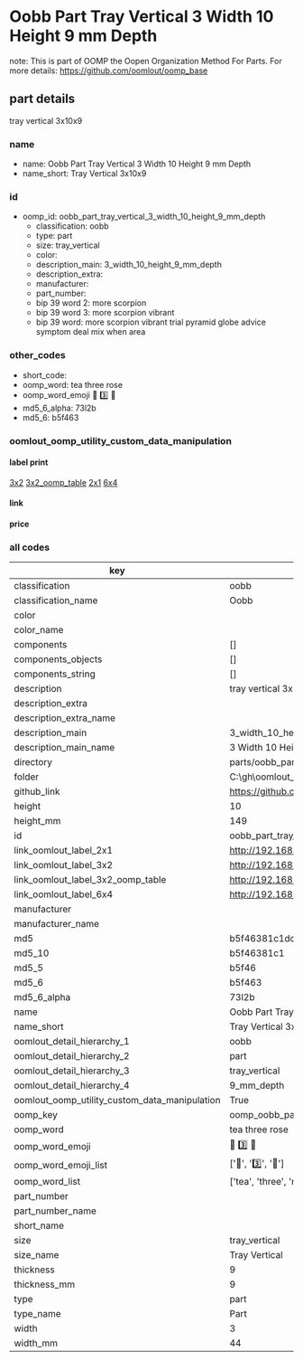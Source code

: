 # Oobb Part Tray Vertical 3 Width 10 Height 9 mm Depth  

note: This is part of OOMP the Oopen Organization Method For Parts. For more details: https://github.com/oomlout/oomp_base

##  part details
  



tray vertical 3x10x9



### name
* name: Oobb Part Tray Vertical 3 Width 10 Height 9 mm Depth
* name_short: Tray Vertical 3x10x9 
### id
* oomp_id: oobb_part_tray_vertical_3_width_10_height_9_mm_depth
  * classification: oobb
  * type: part
  * size: tray_vertical
  * color: 
  * description_main: 3_width_10_height_9_mm_depth
  * description_extra: 
  * manufacturer: 
  * part_number: 
  * bip 39 word 2: more scorpion
  * bip 39 word 3: more scorpion vibrant
  * bip 39 word: more scorpion vibrant trial pyramid globe advice symptom deal mix when area

### other_codes
* short_code: 
* oomp_word: tea three rose
* oomp_word_emoji :tea: :three: :rose:
* md5_6_alpha: 73l2b
* md5_6: b5f463






### oomlout_oomp_utility_custom_data_manipulation
#### label print
[3x2](http://192.168.1.245:1112/?label=oomp%2073l2b)
[3x2_oomp_table](http://192.168.1.108:1112/?label=oomp%2073l2b)
[2x1](http://192.168.1.242:1112/?label=oomp%2073l2b)
[6x4](http://192.168.1.55:1112/?label=oomp%2073l2b)    

#### link

                              

#### price







### all codes 
| key | value |  
| --- | --- |  
| classification | oobb |  
| classification_name | Oobb |  
| color |  |  
| color_name |  |  
| components | [] |  
| components_objects | [] |  
| components_string | [] |  
| description | tray vertical 3x10x9 |  
| description_extra |  |  
| description_extra_name |  |  
| description_main | 3_width_10_height_9_mm_depth |  
| description_main_name | 3 Width 10 Height 9 mm Depth |  
| directory | parts/oobb_part_tray_vertical_3_width_10_height_9_mm_depth |  
| folder | C:\gh\oomlout_oobb_version_4_generated_parts\parts\oobb_part_tray_vertical_3_width_10_height_9_mm_depth |  
| github_link | https://github.com/oomlout/oomlout_oomp_part_src/tree/main/parts/oobb_part_tray_vertical_3_width_10_height_9_mm_depth |  
| height | 10 |  
| height_mm | 149 |  
| id | oobb_part_tray_vertical_3_width_10_height_9_mm_depth |  
| link_oomlout_label_2x1 | http://192.168.1.242:1112/?label=oomp%2073l2b |  
| link_oomlout_label_3x2 | http://192.168.1.245:1112/?label=oomp%2073l2b |  
| link_oomlout_label_3x2_oomp_table | http://192.168.1.108:1112/?label=oomp%2073l2b |  
| link_oomlout_label_6x4 | http://192.168.1.55:1112/?label=oomp%2073l2b |  
| manufacturer |  |  
| manufacturer_name |  |  
| md5 | b5f46381c1dc80818d578e83e6f04c7e |  
| md5_10 | b5f46381c1 |  
| md5_5 | b5f46 |  
| md5_6 | b5f463 |  
| md5_6_alpha | 73l2b |  
| name | Oobb Part Tray Vertical 3 Width 10 Height 9 mm Depth |  
| name_short | Tray Vertical 3x10x9  |  
| oomlout_detail_hierarchy_1 | oobb |  
| oomlout_detail_hierarchy_2 | part |  
| oomlout_detail_hierarchy_3 | tray_vertical |  
| oomlout_detail_hierarchy_4 | 9_mm_depth |  
| oomlout_oomp_utility_custom_data_manipulation | True |  
| oomp_key | oomp_oobb_part_tray_vertical_3_width_10_height_9_mm_depth |  
| oomp_word | tea three rose |  
| oomp_word_emoji | :tea: :three: :rose: |  
| oomp_word_emoji_list | [':tea:', ':three:', ':rose:'] |  
| oomp_word_list | ['tea', 'three', 'rose'] |  
| part_number |  |  
| part_number_name |  |  
| short_name |  |  
| size | tray_vertical |  
| size_name | Tray Vertical |  
| thickness | 9 |  
| thickness_mm | 9 |  
| type | part |  
| type_name | Part |  
| width | 3 |  
| width_mm | 44 |  
